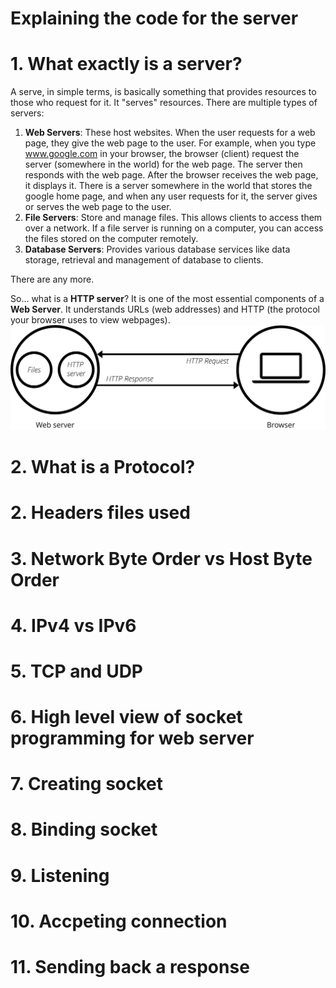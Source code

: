 # Explaining the code for the server

# 1. What exactly is a server?
A serve, in simple terms, is basically something that provides resources to those who request for it. It "serves" resources. There are multiple types of servers:
1. __Web Servers__: These host websites. When the user requests for a web page, they give the web page to the user. For example, when you type www.google.com in your browser, the browser (client) request the server (somewhere in the world) for the web page. The server then responds with the web page. After the browser receives the web page, it displays it. There is a server somewhere in the world that stores the google home page, and when any user requests for it, the server gives or serves the web page to the user.
2. __File Servers__: Store and manage files. This allows clients to access them over a network. If a file server is running on a computer, you can access the files stored on the computer remotely.
3. __Database Servers__: Provides various database services like data storage, retrieval and management of database to clients.

There are any more.

So... what is a __HTTP server__?
It is one of the most essential components of a __Web Server__. It understands URLs (web addresses) and HTTP (the protocol your browser uses to view webpages).  
![web server representation](../images/web-server.svg)

# 2. What is a Protocol?



# 2. Headers files used

# 3. Network Byte Order vs Host Byte Order

# 4. IPv4 vs IPv6

# 5. TCP and UDP

# 6. High level view of socket programming for web server

# 7. Creating socket

# 8. Binding socket

# 9. Listening

# 10. Accpeting connection

# 11. Sending back a response
